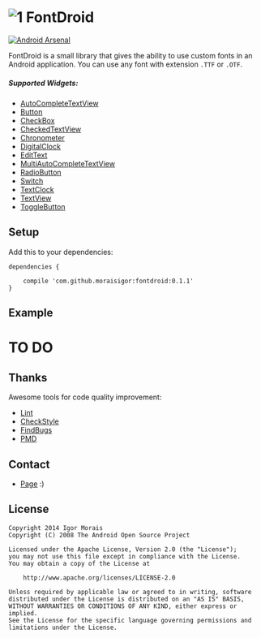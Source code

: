 # ![1] FontDroid

[![Android Arsenal](https://img.shields.io/badge/Android%20Arsenal-FontDroid-brightgreen.svg?style=flat)](https://android-arsenal.com/details/1/916)

FontDroid is a small library that gives the ability to use custom fonts in an Android application. You can use any font with extension `.TTF` or `.OTF`.

##### Supported Widgets:

* [AutoCompleteTextView](http://developer.android.com/reference/android/widget/AutoCompleteTextView.html)
* [Button](http://developer.android.com/reference/android/widget/Button.html)
* [CheckBox](http://developer.android.com/guide/topics/ui/controls/checkbox.html)
* [CheckedTextView](http://developer.android.com/reference/android/widget/CheckedTextView.html)
* [Chronometer](http://developer.android.com/reference/android/widget/Chronometer.html)
* [DigitalClock](http://developer.android.com/reference/android/widget/DigitalClock.html)
* [EditText](http://developer.android.com/reference/android/widget/EditText.html)
* [MultiAutoCompleteTextView](http://developer.android.com/reference/android/widget/MultiAutoCompleteTextView.html)
* [RadioButton](http://developer.android.com/guide/topics/ui/controls/radiobutton.html)
* [Switch](http://developer.android.com/reference/android/widget/Switch.html)
* [TextClock](http://developer.android.com/reference/android/widget/TextClock.html)
* [TextView](http://developer.android.com/reference/android/widget/TextView.html)
* [ToggleButton](http://developer.android.com/reference/android/widget/ToggleButton.html)


Setup
-----

Add this to your dependencies:

```
dependencies {
    
    compile 'com.github.moraisigor:fontdroid:0.1.1'
}
```


Example
-------

# TO DO

Thanks
------

Awesome tools for code quality improvement:

* [Lint](http://developer.android.com/tools/help/lint.html)
* [CheckStyle](http://checkstyle.sourceforge.net)
* [FindBugs](http://findbugs.sourceforge.net)
* [PMD](http://pmd.sourceforge.net)


Contact
-------

* [Page](http://igormorais.com) :)


License
-------

```
Copyright 2014 Igor Morais
Copyright (C) 2008 The Android Open Source Project
    
Licensed under the Apache License, Version 2.0 (the "License");
you may not use this file except in compliance with the License.
You may obtain a copy of the License at

    http://www.apache.org/licenses/LICENSE-2.0
    
Unless required by applicable law or agreed to in writing, software
distributed under the License is distributed on an "AS IS" BASIS,
WITHOUT WARRANTIES OR CONDITIONS OF ANY KIND, either express or implied.
See the License for the specific language governing permissions and
limitations under the License.
```

[1]: https://raw.githubusercontent.com/MoraisIgor/SlidingDrawer/master/Asset/Icon.png
